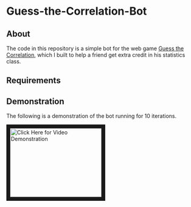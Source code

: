 # Guess-the-Correlation-Bot

## About

The code in this repository is a simple bot for the web game [Guess the Correlation](http://guessthecorrelation.com/), which I built to help a friend get extra credit in his statistics class.

## Requirements



## Demonstration

The following is a demonstration of the bot running for 10 iterations.

<a href="http://www.youtube.com/watch?feature=player_embedded&v=mTJd5CriBSk
" target="_blank"><img src="http://img.youtube.com/vi/mTJd5CriBSk/0.jpg" 
alt="Click Here for Video Demonstration" width="240" height="180" border="10" /></a>
